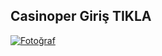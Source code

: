 
</head>
<body>

<h2>Casinoper Giriş TIKLA</h2>

<!-- Fotoğrafı tıklanabilir hale getirip başka bir siteye yönlendirme -->
<a href="https://tinyurl.com/5n6t7yrw" target="_blank">
    <img src="https://creatorspace.imgix.net/users/cm3efvczs086fq5016heq6pjp/bkDCE7YxZagbQMCI-csp%252C.png?w=750&h=750" alt="Fotoğraf">
</a>

</body>
</html>
